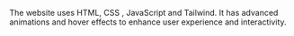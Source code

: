 The website uses HTML, CSS , JavaScript and Tailwind.
It has advanced animations and hover effects to enhance user experience and interactivity.
